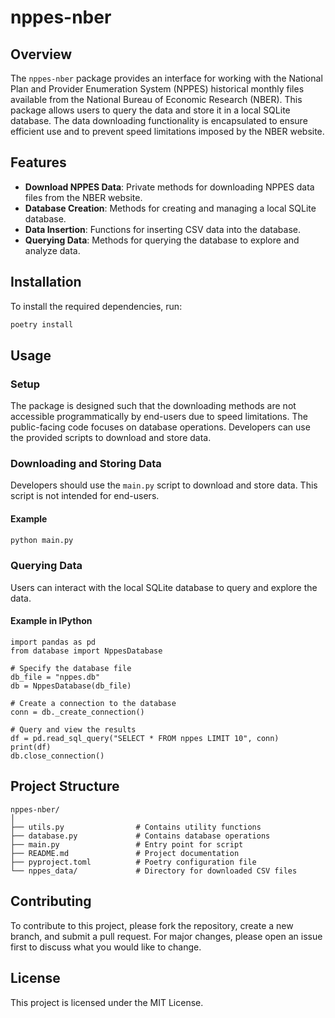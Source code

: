 # nppes-nber

## Overview
The `nppes-nber` package provides an interface for working with the National Plan and Provider Enumeration System (NPPES) historical monthly files available from the National Bureau of Economic Research (NBER).
This package allows users to query the data and store it in a local SQLite database. The data downloading functionality is encapsulated to ensure efficient use and to prevent speed limitations imposed by the NBER website.

## Features
- **Download NPPES Data**: Private methods for downloading NPPES data files from the NBER website.
- **Database Creation**: Methods for creating and managing a local SQLite database.
- **Data Insertion**: Functions for inserting CSV data into the database.
- **Querying Data**: Methods for querying the database to explore and analyze data.

## Installation
To install the required dependencies, run:

```sh
poetry install
```

## Usage

### Setup
The package is designed such that the downloading methods are not accessible programmatically by end-users due to speed limitations.
The public-facing code focuses on database operations.
Developers can use the provided scripts to download and store data.

### Downloading and Storing Data
Developers should use the `main.py` script to download and store data.
This script is not intended for end-users.

#### Example
```sh
python main.py
```

### Querying Data
Users can interact with the local SQLite database to query and explore the data.

#### Example in IPython
```ipython
import pandas as pd
from database import NppesDatabase

# Specify the database file
db_file = "nppes.db"
db = NppesDatabase(db_file)

# Create a connection to the database
conn = db._create_connection()

# Query and view the results
df = pd.read_sql_query("SELECT * FROM nppes LIMIT 10", conn)
print(df)
db.close_connection()
```

## Project Structure
```plaintext
nppes-nber/
│
├── utils.py                # Contains utility functions
├── database.py             # Contains database operations
├── main.py                 # Entry point for script
├── README.md               # Project documentation
├── pyproject.toml          # Poetry configuration file
└── nppes_data/             # Directory for downloaded CSV files
```

## Contributing
To contribute to this project, please fork the repository, create a new branch, and submit a pull request.
For major changes, please open an issue first to discuss what you would like to change.

## License
This project is licensed under the MIT License.